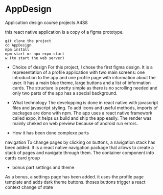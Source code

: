 # AppDesign
Application design course projects A4S8

this react native application is a copy of a figma prototype. 

```
git clone the project 
cd AppDesign
npm install
npm start or npx expo start 
w (to start the web server)
```


- Choice of design
For this project, I chose the first figma design. It is a representation of a profile application with two main screens: one introduction to the app and one profile page with information about the user. 
It has a main blue theme, large buttons and a list of information cards. The structure is pretty simple as there is no scrolling needed and only two parts of the app has a special background. 

- What technology
The developping is done in react native with javascript files and javascript styling. To add icons and useful methods, imports of packages are done with npm. The app uses a react native framework called expo, it helps us build and ship the app easily. 
The render was mainly cheked on web preview because of android run errors. 

- How it has been done
complexe parts

navigation
To change pages by clicking on buttons, a navigation stack has been added. It is a react native navigation package that allows to create a stack of pages and navigate through them.
The container component 
info cards 
card group

- bonus part
settings and theme

As a bonus, a settings page has been added. it uses the profile page template and adds dark theme buttons. thoses buttons trigger a react context change of state 